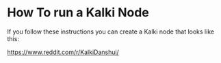 # How To run a Kalki Node

If you follow these instructions you can create a Kalki node that looks like this:

https://www.reddit.com/r/KalkiDanshui/
